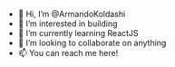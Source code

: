 - 👋 Hi, I’m @ArmandoKoldashi
- 👀 I’m interested in building
- 🌱 I’m currently learning ReactJS
- 💞️ I’m looking to collaborate on anything
- 📫 You can reach me here!




<!---
ArmandoKoldashi/ArmandoKoldashi is a ✨ special ✨ repository because its `README.md` (this file) appears on your GitHub profile.
You can click the Preview link to take a look at your changes.
--->
